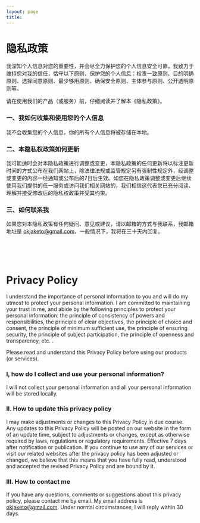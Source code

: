 ```yaml
---
layout: page
title: 
---
```

# 隐私政策

我深知个人信息对您的重要性，并会尽全力保护您的个人信息安全可靠。我致力于维持您对我的信任，恪守以下原则，保护您的个人信息：权责一致原则、目的明确原则、选择同意原则、最少够用原则、确保安全原则、主体参与原则、公开透明原则等。

请在使用我们的产品（或服务）前，仔细阅读并了解本《隐私政策》。

### 一、我如何收集和使用您的个人信息

我不会收集您的个人信息，你的所有个人信息将被存储在本地。

### 二、本隐私权政策如何更新
我可能适时会对本隐私政策进行调整或变更，本隐私政策的任何更新将以标注更新时间的方式公布在我们网站上，除法律法规或监管规定另有强制性规定外，经调整或变更的内容一经通知或公布后的7日后生效。如您在隐私政策调整或变更后继续使用我们提供的任一服务或访问我们相关网站的，我们相信这代表您已充分阅读、理解并接受修改后的隐私权政策并受其约束。

### 三、如何联系我

如果您对本隐私政策有任何疑问、意见或建议，请以邮箱的方式与我联系，我邮箱地址是 okjaketo@gmail.com，一般情况下，我将在三十天内回复。

<br/>
<br/>
<br/>

# Privacy Policy

I understand the importance of personal information to you and will do my utmost to protect your personal information. I am committed to maintaining your trust in me, and abide by the following principles to protect your personal information: the principle of consistency of powers and responsibilities, the principle of clear objectives, the principle of choice and consent, the principle of minimum sufficient use, the principle of ensuring security, the principle of subject participation, the principle of openness and transparency, etc. .

Please read and understand this Privacy Policy before using our products (or services).

### I, how do I collect and use your personal information?

I will not collect your personal information and all your personal information will be stored locally.

### II. How to update this privacy policy
I may make adjustments or changes to this Privacy Policy in due course. Any updates to this Privacy Policy will be posted on our website in the form of an update time, subject to adjustments or changes, except as otherwise required by laws, regulations or regulatory requirements. Effective 7 days after notification or publication. If you continue to use any of our services or visit our related websites after the privacy policy has been adjusted or changed, we believe that this means that you have fully read, understood and accepted the revised Privacy Policy and are bound by it.

### III. How to contact me

If you have any questions, comments or suggestions about this privacy policy, please contact me by email. My email address is okjaketo@gmail.com. Under normal circumstances, I will reply within 30 days.
